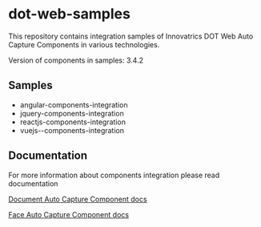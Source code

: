 # dot-web-samples

This repository contains integration samples of Innovatrics DOT Web Auto Capture Components in various technologies.

Version of components in samples: 3.4.2

## Samples

- angular-components-integration
- jquery-components-integration
- reactjs-components-integration
- vuejs--components-integration

## Documentation

For more information about components integration please read documentation

[Document Auto Capture Component docs](https://dot.pages.innovatrics.net/dot-documentation-public/technical/remote/dot-web-document/latest/documentation/)

[Face Auto Capture Component docs](https://dot.pages.innovatrics.net/dot-documentation-public/technical/remote/dot-web-face/latest/documentation/)
